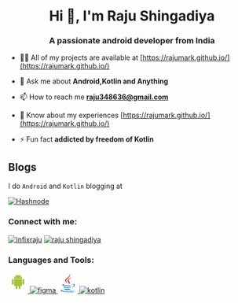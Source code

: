 <h1 align="center">Hi 👋, I'm Raju Shingadiya</h1>
<h3 align="center">A passionate android developer from India</h3>

- 👨‍💻 All of my projects are available at [https://rajumark.github.io/](https://rajumark.github.io/)

- 💬 Ask me about **Android,Kotlin and Anything**

- 📫 How to reach me **raju348636@gmail.com**

- 📄 Know about my experiences [https://rajumark.github.io/](https://rajumark.github.io/)

- ⚡ Fun fact **addicted by freedom of Kotlin**

## Blogs
I do `Android` and `Kotlin` blogging at <br>

<a href="https://kotlinfan.hashnode.dev/" target="_blank"><img src="https://img.shields.io/badge/Kotlin-Fan-303030?style=for-the-badge&logo=android" alt="Hashnode"></a>


<h3 align="left">Connect with me:</h3>
<p align="left">
<a href="https://twitter.com/infixraju" target="blank"><img align="center" src="https://raw.githubusercontent.com/rahuldkjain/github-profile-readme-generator/master/src/images/icons/Social/twitter.svg" alt="infixraju" height="30" width="40" /></a>
<a href="https://linkedin.com/in/raju shingadiya" target="blank"><img align="center" src="https://raw.githubusercontent.com/rahuldkjain/github-profile-readme-generator/master/src/images/icons/Social/linked-in-alt.svg" alt="raju shingadiya" height="30" width="40" /></a>
</p>

<h3 align="left">Languages and Tools:</h3>
<p align="left"> <a href="https://developer.android.com" target="_blank" rel="noreferrer"> <img src="https://raw.githubusercontent.com/devicons/devicon/master/icons/android/android-original-wordmark.svg" alt="android" width="40" height="40"/> </a> <a href="https://www.figma.com/" target="_blank" rel="noreferrer"> <img src="https://www.vectorlogo.zone/logos/figma/figma-icon.svg" alt="figma" width="40" height="40"/> </a> <a href="https://www.java.com" target="_blank" rel="noreferrer"> <img src="https://raw.githubusercontent.com/devicons/devicon/master/icons/java/java-original.svg" alt="java" width="40" height="40"/> </a> <a href="https://kotlinlang.org" target="_blank" rel="noreferrer"> <img src="https://www.vectorlogo.zone/logos/kotlinlang/kotlinlang-icon.svg" alt="kotlin" width="40" height="40"/> </a> </p>
